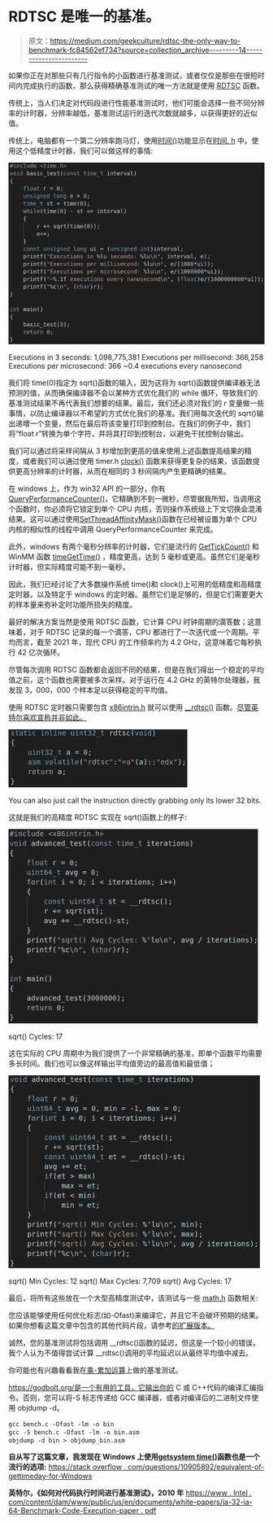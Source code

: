 # RDTSC 是唯一的基准。

> 原文：<https://medium.com/geekculture/rdtsc-the-only-way-to-benchmark-fc84562ef734?source=collection_archive---------14----------------------->

如果你正在对那些只有几行指令的小函数进行基准测试，或者仅仅是那些在很短时间内完成执行的函数，那么获得精确基准测试的唯一方法就是使用 [RDTSC](https://en.wikipedia.org/wiki/Time_Stamp_Counter) 函数。

传统上，当人们决定对代码段进行性能基准测试时，他们可能会选择一些不同分辨率的计时器，分辨率越低，基准测试运行的迭代次数就越多，以获得更好的近似值。

传统上，电脑都有一个第二分辨率跑马灯，使用[时间()](https://www.geeksforgeeks.org/time-function-in-c/)功能显示在[时间. h](https://pubs.opengroup.org/onlinepubs/009695399/basedefs/time.h.html) 中。使用这个低精度计时器，我们可以做这样的事情:

![](img/5b6c9ff7a3b58061314206c71a50278e.png)

Executions in 3 seconds: 1,098,775,381
Executions per millisecond: 366,258
Executions per microsecond: 366
~0.4 executions every nanosecond

我们将 time(0)指定为 sqrt()函数的输入，因为这将为 sqrt()函数提供编译器无法预测的值，从而确保编译器不会以某种方式优化我们的 while 循环，导致我们的基准测试结果不再代表我们想要的结果。最后，我们还必须对我们的 *r* 变量做一些事情，以防止编译器以不希望的方式优化我们的基准。我们用每次迭代的 sqrt()输出递增一个变量，然后在最后将该变量打印到控制台。在我们的例子中，我们将“float r”转换为单个字符，并将其打印到控制台，以避免干扰控制台输出。

我们可以通过将采样间隔从 3 秒增加到更高的值来使用上述函数提高结果的精度，或者我们可以通过使用 timer.h [clock()](https://www.geeksforgeeks.org/clock-function-in-c-c/) 函数来获得更复杂的结果，该函数提供更高分辨率的计时器，从而在相同的 3 秒间隔内产生更精确的结果。

在 windows 上，作为 win32 API 的一部分，你有[QueryPerformanceCounter()](https://docs.microsoft.com/en-us/windows/win32/api/profileapi/nf-profileapi-queryperformancecounter)，它精确到不到一微秒，尽管据我所知，当调用这个函数时，你必须将它锁定到单个 CPU 内核，否则操作系统级上下文切换会混淆结果。这可以通过使用[SetThreadAffinityMask()](https://docs.microsoft.com/en-us/windows/win32/api/winbase/nf-winbase-setthreadaffinitymask)函数在已经被设置为单个 CPU 内核的相似性的线程中调用 QueryPerformanceCounter 来完成。

此外，windows 有两个毫秒分辨率的计时器，它们是流行的 [GetTickCount()](https://docs.microsoft.com/en-us/windows/win32/api/sysinfoapi/nf-sysinfoapi-gettickcount) 和 WinMM 函数 [timeGetTime()](https://docs.microsoft.com/en-us/windows/win32/api/timeapi/nf-timeapi-timegettime) ，精度更高，达到 5 毫秒或更高。虽然它们是毫秒计时器，但实际精度可能不到一毫秒。

因此，我们已经讨论了大多数操作系统 time()和 clock()上可用的低精度和高精度定时器，以及特定于 windows 的定时器。虽然它们是足够的，但是它们需要更大的样本量来弥补定时功能所损失的精度。

最好的解决方案当然是使用 RDTSC 函数，它计算 CPU 时钟周期的滴答数；这意味着，对于 RDTSC 记录的每一个滴答，CPU 都进行了一次迭代或一个周期。平均而言，截至 2021 年，现代 CPU 的工作频率约为 4.2 GHz，这意味着它每秒执行 42 亿次循环。

尽管每次调用 RDTSC 函数都会返回不同的结果，但是在我们得出一个稳定的平均值之前，这个函数也需要被多次采样。对于运行在 4.2 GHz 的英特尔处理器，我发现 3，000，000 个样本足以获得稳定的平均值。

使用 RDTSC 定时器只需要包含 [x86intrin.h](https://software.intel.com/sites/landingpage/IntrinsicsGuide/#) 就可以使用 [__rdtsc()](https://docs.microsoft.com/en-us/cpp/intrinsics/rdtsc) 函数。[尽管英特尔喜欢宣称并非如此。](https://software.intel.com/sites/landingpage/IntrinsicsGuide/#text=rdtsc&expand=5578)

![](img/279079a5ea5e9ad4dfd7028220674eb1.png)

You can also just call the instruction directly grabbing only its lower 32 bits.

这就是我们的高精度 RDTSC 实现在 sqrt()函数上的样子:

![](img/4c4204e74821f3f8ae01fd0d8ddf0f41.png)

sqrt() Cycles: 17

这在实际的 CPU 周期中为我们提供了一个非常精确的基准，即单个函数平均需要多长时间。我们也可以像这样输出平均值旁边的最高值和最低值；

![](img/b0f0e9d8b70cc2f44638245cc640cee3.png)

sqrt() Min Cycles: 12
sqrt() Max Cycles: 7,709
sqrt() Avg Cycles: 17

最后，将所有这些放在一个大型高精度测试中，该测试与一些 [math.h](https://en.wikipedia.org/wiki/C_mathematical_functions) 函数相关:

您应该能够使用任何优化标志(如-Ofast)来编译它，并且它不会破坏预期的结果。如果你想看这篇文章中包含的其他代码片段，请参考[的扩展版本。](https://gist.github.com/mrbid/31e295c5db2339820dde44571fb98596)

诚然，您的基准测试将包括调用 __rdtsc()函数的延迟，但这是一个较小的错误，我个人认为不值得尝试计算 __rdtsc()调用的平均延迟以从最终平均值中减去。

你可能也有兴趣看看我在[乘-累加运算](https://github.com/TFCNN/DOCS/tree/main/MAC%20Bench)上做的基准测试。

https://godbolt.org/是一个有用的工具，它输出你的 C 或 C++代码的编译汇编指令。否则，您可以将-S 标志传递给 GCC 编译器，或者对编译后的二进制文件使用 objdump -d。

```
gcc bench.c -Ofast -lm -o bin
gcc -S bench.c -Ofast -lm -o bin.asm
objdump -d bin > objdump_bin.asm
```

**自从写了这篇文章，我发现在 Windows 上使用**[**getsystem time()**](https://docs.microsoft.com/en-us/windows/win32/api/sysinfoapi/nf-sysinfoapi-getsystemtime)**函数也是一个流行的选项:**
[https://stack overflow . com/questions/10905892/equivalent-of-gettimeday-for-Windows](https://stackoverflow.com/questions/10905892/equivalent-of-gettimeday-for-windows)

**英特尔，《如何对代码执行时间进行基准测试》，2010 年**
[https://www . Intel . com/content/dam/www/public/us/en/documents/white-papers/ia-32-ia-64-Benchmark-Code-Execution-paper . pdf](https://www.intel.com/content/dam/www/public/us/en/documents/white-papers/ia-32-ia-64-benchmark-code-execution-paper.pdf)